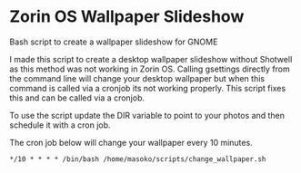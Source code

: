 # Zorin OS Wallpaper Slideshow
Bash script to create a wallpaper slideshow for GNOME

I made this script to create a desktop wallpaper slideshow without Shotwell as this method was not working in Zorin OS.
Calling gsettings directly from the command line will change your desktop wallpaper but when this command is called via a cronjob its not working properly.
This script fixes this and can be called via a cronjob.

To use the script update the DIR variable to point to your photos and then schedule it with a cron job.

The cron job below will change your wallpaper every 10 minutes.

`*/10 * * * * /bin/bash /home/masoko/scripts/change_wallpaper.sh`
